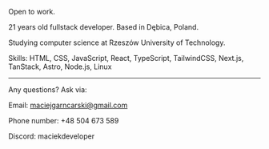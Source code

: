 Open to work.

21 years old fullstack developer. Based in Dębica, Poland.

Studying computer science at Rzeszów University of Technology.

Skills: HTML, CSS, JavaScript, React, TypeScript, TailwindCSS, Next.js, TanStack, Astro, Node.js, Linux

---

Any questions? Ask via:

Email: maciejgarncarski@gmail.com

Phone number: +48 504 673 589

Discord: maciekdeveloper
